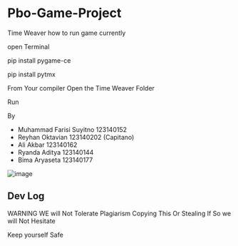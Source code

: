 # Pbo-Game-Project
Time Weaver
how to run game currently

open Terminal 

pip install pygame-ce

pip install pytmx

From Your compiler Open the Time Weaver Folder 

Run



By 
-  Muhammad Farisi Suyitno 123140152
-  Reyhan Oktavian 123140202 (Capitano)
-  Ali Akbar 123140162
-  Ryanda Aditya 123140144
-  Bima Aryaseta 123140177

![image](https://github.com/user-attachments/assets/a12d36b2-8022-4400-b339-3bb8e90e4840)

Dev Log
-

WARNING
WE will Not Tolerate Plagiarism Copying This Or Stealing
If So we will Not Hesitate

Keep yourself Safe
